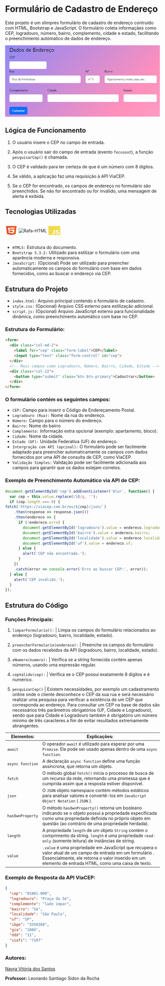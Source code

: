 # **Formulário de Cadastro de Endereço**
Este projeto é um slimpres formulário de cadastro de endereço contruído com HTML, Bootstrap e JavaScript. O formulário coleta informaçães como CEP, logradouro, número, bairro, complemento, cidade e estado, facilitando o preenchimento autómatico de dados de endereço.

![](img.png)

## **Lógica de Funcionamento**

1. O usuário insere o CEP no campo de entrada.

2. Após o usuário sair do campo de entrada (evento ``focusout``), a função ``pesquisarCep()`` é chamada.

3. O CEP é validado para ter certeza de que é um número com 8 dígitos.

4. Se válido, a aplicação faz uma requisição à API ViaCEP.

5. Se o CEP for encontrado, os campos de endereço no formulário são preenchidos. Se não for encontrado ou for inválido, uma mensagem de alerta é exibida.

## **Tecnologias Utilizadas**
<div style="display: inline_block"><br>
   <img align="center" alt="Rafa-HTML" height="30" width="40" src="https://raw.githubusercontent.com/devicons/devicon/master/icons/html5/html5-original.svg">
   <img align="center" alt="Rafa-HTML" height="30" width="40" src="https://cdn.jsdelivr.net/gh/devicons/devicon@latest/icons/css3/css3-original.svg">
   <img align="center" alt="Rafa-Js" height="30" width="40" src="https://raw.githubusercontent.com/devicons/devicon/master/icons/javascript/javascript-plain.svg">
 </div>
<br>

- ``HTML5:`` Estrutura do documento.
- ``Bootstrap 5.3.2:`` Utilizado para estilizar o formulário com uma aparência moderna e responsiva.
- ``JavaScript:`` (Opcional) Pode ser utilizado para preencher automaticamente os campos do formulário com base em dados fornecidos, como ao buscar o endereço via CEP.

## **Estrutura do Projeto**
- ``index.html:`` Arquivo principal contendo o formulário de cadastro.
- ``style.css:`` (Opcional) Arquivo CSS externo para estilização adicional.
- ``script.js:`` (Opcional) Arquivo JavaScript externo para funcionalidade dinâmica, como preenchimento automático com base no CEP.

### **Estrutura do Formulário:**
```html
<form>
  <div class="col-md-2">
    <label for="cep" class="form-label">CEP</label>
    <input type="text" class="form-control" id="cep">
  </div>
  <!-- Mais campos como Logradouro, Número, Bairro, Cidade, Estado -->
  <div class="col-12">
    <button type="submit" class="btn btn-primary">Cadastrar</button>
  </div>
</form>
```

### **O formulário contém os seguintes campos:**
- ``CEP:`` Campo para inserir o Código de Endereçamento Postal.
- ``Logradouro (Rua):`` Nome da rua do endereço.
- ``Número:`` Campo para o número do endereço.
- ``Bairro:`` Nome do bairro
- ``Complemento:`` Informação extra opcional (exemplo: apartamento, bloco).
- ``Cidade:`` Nome da cidade.
- ``Estado (UF):`` Unidade Federativa (UF) do endereço. 
- ``Intergração com API (opcinal):`` O formulário pode ser facilmente adaptado para preencher automaticamente os campos com dados fornecidos por uma API de consulta de CEP, como ViaCEP.
- ``Validação Simples:`` Validação pode ser facilmente adicionada aos campos para garantir que os dados estejam corretos.

### **Exemplo de Preenchimento Automático via API de CEP:**
 
```javascript
document.getElementById('cep').addEventListener('blur', function() {
  var cep = this.value.replace(/\D/g, ''); 
  if (cep.length === 8) {
fetch(`https://viacep.com.br/ws/${cep}/json/`)
    .then(response => response.json())
    .then(endereco => {
      if (!endereco.erro) {
        document.getElementById('logradouro').value = endereco.logradouro;
        document.getElementById('bairro').value = endereco.bairro;
        document.getElementById('localidade').value = endereco.localidade;
        document.getElementById('uf').value = endereco.uf;
      } else {
        alert('CEP não encontrado.');
      }
    })
    .catch(error => console.error('Erro ao buscar CEP:', error));
  } else {
    alert('CEP inválido.');
  }
});
```

## **Estrutura do Código**

### **Funções Principais:**

1. ``limparFormulario():`` | Limpa os campos do formulário relacionados ao endereço (logradouro, bairro, localidade, estado).
2. ``preencherFormulario(endereco):`` | Preenche os campos do formulário com os dados recebidos da API (logradouro, bairro, localidade, estado).

3. ``eNumero(numero):`` | Verifica se a string fornecida contém apenas números, usando uma expressão regular.

4. ``cepValido(cep):`` | Verifica se o CEP possui exatamente 8 dígitos e é numérico.

5. ``pesquisarCep()`` | Existem necessidades, por exemplo um cadastramento online onde o cliente desconhece o CEP da sua rua e será necessário realizar uma pesquisa para verificar a existência de um CEP que corresponda ao endereço. Para consultar um CEP na base de dados são necessários três parâmetros obrigatórios (UF, Cidade e Logradouro), sendo que para Cidade e Logradouro também é obrigatório um número mínimo de três caracteres a fim de evitar resultados extremamente abrangentes.
 

 | Elementos: | Explicações: |
| --- | --- |
| ``await`` | O operador ``await`` é utilizado para esperar por uma ``Promise``. Ele pode ser usado apenas dentro de uma ``async function``.
| ``async function`` | A declaração ``async function`` define uma função assíncrona, que retorna um objeto.
| ``fetch`` | O método global ``fetch()`` inicia o processo de busca de um recurso da rede, retornando uma promessa que é cumprida assim que a resposta estiver disponível.
| ``json`` | O ``JSON`` objeto namespace contém métodos estáticos para analisar valores e convertê-los em ``JavaScript Object Notation`` ( ``JSON`` ).
| ``hasOwnProperty`` | O método ``hasOwnProperty()`` retorna um booleano indicando se o objeto possui a propriedade especificada como uma propriedade definida no próprio objeto em questão (ao contrário de uma propriedade herdada).
| ``length`` | A propriedade ``length`` de um objeto ``String`` contém o comprimento da string. ``length`` é uma propriedade ``read-only`` (somente leitura) de instâncias de string.
| ``value`` | ``.value`` é uma propriedade em JavaScript que recupera o valor atual de um campo de entrada em um formulário . Essencialmente, ele retorna o valor inserido em um elemento de entrada HTML, como uma caixa de texto.

### **Exemplo de Resposta da API ViaCEP:**
```json
{
  "cep": "01001-000",
  "logradouro": "Praça da Sé",
  "complemento": "lado ímpar",
  "bairro": "Sé",
  "localidade": "São Paulo",
  "uf": "SP",
  "ibge": "3550308",
  "gia": "1004",
  "ddd": "11",
  "siafi": "7107"
}
```

### **Autores:**

[Nayra Vitória dos Santos](https://github.com/nayravsantos)

**Professor:** Leonardo Santiago Sidon da Rocha